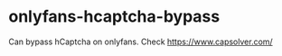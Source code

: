 # onlyfans-hcaptcha-bypass
Can bypass hCaptcha on onlyfans. Check https://www.capsolver.com/ 












































                                                                                                              
